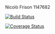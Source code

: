 Nicolò Frison 1147682

[![Build Status](https://travis-ci.org/nfrison/assignment2.svg?branch=develop)](https://travis-ci.org/nfrison/assignment2)

[![Coverage Status](https://coveralls.io/repos/github/nfrison/assignment2/badge.svg?branch=develop)](https://coveralls.io/github/nfrison/assignment2?branch=develop)